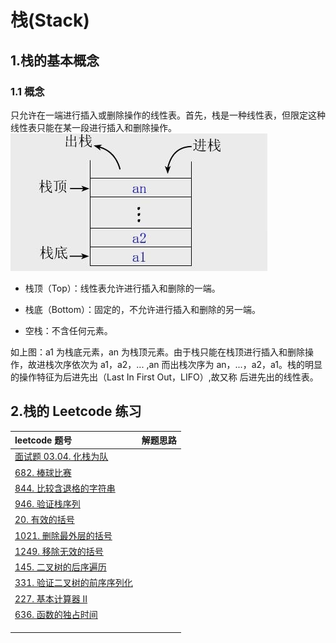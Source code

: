 # 栈(Stack)

## 1.栈的基本概念

### 1.1 概念

只允许在一端进行插入或删除操作的线性表。首先，栈是一种线性表，但限定这种线性表只能在某一段进行插入和删除操作。
![stack](./images/stack.jpg)

- 栈顶（Top）：线性表允许进行插入和删除的一端。

- 栈底（Bottom）：固定的，不允许进行插入和删除的另一端。

- 空栈：不含任何元素。

如上图：a1 为栈底元素，an 为栈顶元素。由于栈只能在栈顶进行插入和删除操作，故进栈次序依次为 a1，a2，... ,an 而出栈次序为 an，...，a2，a1。栈的明显的操作特征为后进先出（Last In First Out，LIFO）,故又称 后进先出的线性表。

## 2.栈的 Leetcode 练习

| leetcode 题号                                                                                                   | 解题思路 |
| :-------------------------------------------------------------------------------------------------------------- | -------- |
| [面试题 03.04. 化栈为队](https://leetcode-cn.com/problems/implement-queue-using-stacks-lcci/)                   |          |
| [682. 棒球比赛](https://leetcode-cn.com/problems/baseball-game/)                                                |          |
| [844. 比较含退格的字符串](https://leetcode-cn.com/problems/backspace-string-compare/)                           |          |
| [946. 验证栈序列](https://leetcode-cn.com/problems/validate-stack-sequences/)                                   |          |
| [20. 有效的括号](https://leetcode-cn.com/problems/valid-parentheses/)                                           |          |
| [1021. 删除最外层的括号](https://leetcode-cn.com/problems/remove-outermost-parentheses/)                        |          |
| [1249. 移除无效的括号](https://leetcode-cn.com/problems/minimum-remove-to-make-valid-parentheses/)              |          |
| [145. 二叉树的后序遍历](https://leetcode-cn.com/problems/binary-tree-postorder-traversal/)                      |          |
| [331. 验证二叉树的前序序列化](https://leetcode-cn.com/problems/verify-preorder-serialization-of-a-binary-tree/) |          |
| [227. 基本计算器 II](https://leetcode-cn.com/problems/basic-calculator-ii/)                                     |          |
| [636. 函数的独占时间](https://leetcode-cn.com/problems/exclusive-time-of-functions/)                            |          |
|                                                                                                                 |          |
|                                                                                                                 |          |
|                                                                                                                 |          |
